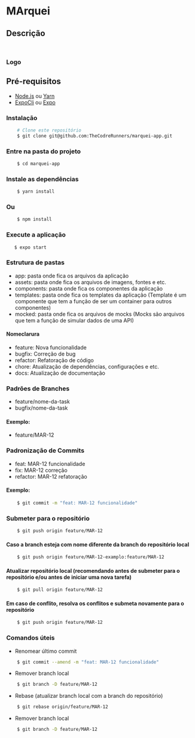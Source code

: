 # MArquei

## Descrição
```
 
```

### Logo



## Pré-requisitos

- [Node.js](https://nodejs.org/en/) ou [Yarn](https://yarnpkg.com/)
- [ExpoCli](https://docs.expo.io/workflow/expo-cli/) ou [Expo](https://expo.io/)

### Instalação

```bash
    # Clone este repositório
    $ git clone git@github.com:TheCodreRunners/marquei-app.git
```
### Entre na pasta do projeto

```bash
    $ cd marquei-app
```

### Instale as dependências

```bash
    $ yarn install
```
### Ou
```bash
    $ npm install
```
### Execute a aplicação
    
```bash
   $ expo start
```

### Estrutura de pastas
- app: pasta onde fica os arquivos da aplicação
- assets: pasta onde fica os arquivos de imagens, fontes e etc.
- components: pasta onde fica os componentes da aplicação
- templates: pasta onde fica os templates da aplicação (Template é um componente que tem a função de ser um container para outros componentes)
- mocked: pasta onde fica os arquivos de mocks (Mocks são arquivos que tem a função de simular dados de uma API)

#### Nomeclarura 
- feature: Nova funcionalidade
- bugfix: Correção de bug
- refactor: Refatoração de código
- chore: Atualização de dependências, configurações e etc.
- docs: Atualização de documentação


### Padrões de Branches
- feature/nome-da-task
- bugfix/nome-da-task

#### Exemplo:
- feature/MAR-12

### Padronização de Commits

- feat: MAR-12 funcionalidade
- fix: MAR-12 correção
- refactor: MAR-12 refatoração

#### Exemplo:
```bash
    $ git commit -m "feat: MAR-12 funcionalidade"
```

### Submeter para o repositório

```bash
    $ git push origin feature/MAR-12
```
#### Caso a branch esteja com nome diferente da branch do repositório local

```bash
    $ git push origin feature/MAR-12-examplo:feature/MAR-12
```
#### Atualizar repositório local (recomendando antes de submeter para o repositório e/ou antes de iniciar uma nova tarefa)

```bash
    $ git pull origin feature/MAR-12
```

#### Em caso de conflito, resolva os conflitos e submeta novamente para o repositório

```bash
    $ git push origin feature/MAR-12
```

### Comandos úteis
- Renomear último commit
```bash
    $ git commit --amend -m "feat: MAR-12 funcionalidade"
```
- Remover branch local
```bash
    $ git branch -D feature/MAR-12
```
- Rebase (atualizar branch local com a branch do repositório)

```bash
    $ git rebase origin/feature/MAR-12
```
- Remover branch local

```bash
    $ git branch -D feature/MAR-12
```


